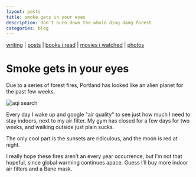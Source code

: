 ```yaml
---
layout: posts
title: smoke gets in your eyes
description: don't burn down the whole ding dang forest
categories: blog
---
```


[writing](https://brookshelley.com/index) | [posts](https://brookshelley.com/posts) | [books i read](https://brookshelley.com/books) | [movies i watched](https://brookshelley.com/movies) | [photos](http://vsco.co/brookshelley/images/1)

# Smoke gets in your eyes

Due to a series of forest fires, Portland has looked like an alien planet for the past few weeks. 

![aqi search](_assets/photos/aqi.png)

Every day I wake up and google "air quality" to see just how much I need to stay indoors, next to my air filter. My gym has closed for a few days for two weeks, and walking outside just plain sucks.

The only cool part is the sunsets are ridiculous, and the moon is red at night. 

I really hope these fires aren’t an every year occurrence, but I’m not that hopeful, since global warming continues apace. Guess I’ll buy more indoor air filters and a Bane mask.